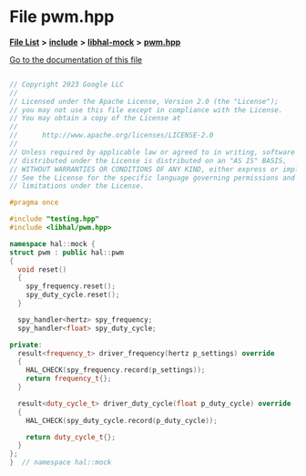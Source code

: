 

# File pwm.hpp

[**File List**](files.md) **>** [**include**](dir_cba0faac6e93618a6e2539705915bd70.md) **>** [**libhal-mock**](dir_24679974995b72317f1fb09ac5dd2fb9.md) **>** [**pwm.hpp**](libhal-mock_2pwm_8hpp.md)

[Go to the documentation of this file](libhal-mock_2pwm_8hpp.md)

```C++

// Copyright 2023 Google LLC
//
// Licensed under the Apache License, Version 2.0 (the "License");
// you may not use this file except in compliance with the License.
// You may obtain a copy of the License at
//
//      http://www.apache.org/licenses/LICENSE-2.0
//
// Unless required by applicable law or agreed to in writing, software
// distributed under the License is distributed on an "AS IS" BASIS,
// WITHOUT WARRANTIES OR CONDITIONS OF ANY KIND, either express or implied.
// See the License for the specific language governing permissions and
// limitations under the License.

#pragma once

#include "testing.hpp"
#include <libhal/pwm.hpp>

namespace hal::mock {
struct pwm : public hal::pwm
{
  void reset()
  {
    spy_frequency.reset();
    spy_duty_cycle.reset();
  }

  spy_handler<hertz> spy_frequency;
  spy_handler<float> spy_duty_cycle;

private:
  result<frequency_t> driver_frequency(hertz p_settings) override
  {
    HAL_CHECK(spy_frequency.record(p_settings));
    return frequency_t{};
  }

  result<duty_cycle_t> driver_duty_cycle(float p_duty_cycle) override
  {
    HAL_CHECK(spy_duty_cycle.record(p_duty_cycle));

    return duty_cycle_t{};
  }
};
}  // namespace hal::mock

```

